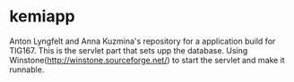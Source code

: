 # kemiapp
Anton Lyngfelt and Anna Kuzmina's repository for a application build for TIG167. 
This is the servlet part that sets upp the database. Using Winstone(http://winstone.sourceforge.net/) 
to start the servlet and make it runnable.  
